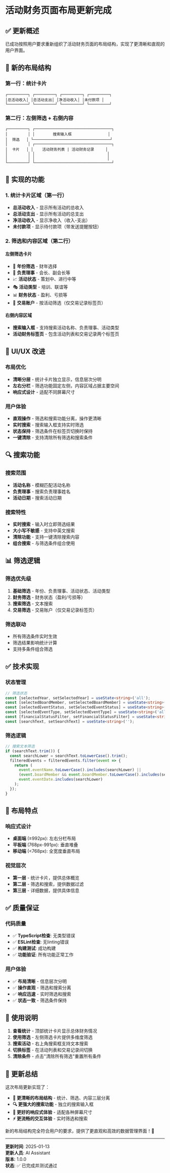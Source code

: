 # 活动财务页面布局更新完成

## ✅ 更新概述

已成功按照用户要求重新组织了活动财务页面的布局结构，实现了更清晰和直观的用户界面。

## 🎯 新的布局结构

### **第一行：统计卡片**
```
┌─────────┐ ┌─────────┐ ┌─────────┐ ┌─────────┐ 
│总活动收入│ │总活动支出│ │净活动收入│ │未付款项 │ 
└─────────┘ └─────────┘ └─────────┘ └─────────┘ 
```

### **第二行：左侧筛选 + 右侧内容**
```
┌─────────┐ ┌──────────────────────────────────┐
│         │ │        搜索输入框                │
│  筛选   │ └──────────────────────────────────┘ 
│         │ ┌──────────────────────────────────┐
│  卡片   │ │    活动财务列表 | 活动财务记录     │
│         │ │                                │
│         │ │                                │
└─────────┘ └──────────────────────────────────┘
```

## 🔧 实现的功能

### **1. 统计卡片区域（第一行）**
- **总活动收入** - 显示所有活动的总收入
- **总活动支出** - 显示所有活动的总支出
- **净活动收入** - 显示净收入（收入-支出）
- **未付款项** - 显示待付款项（带发送提醒按钮）

### **2. 筛选和内容区域（第二行）**

#### **左侧筛选卡片**
- 📅 **年份筛选** - 财年选择
- 🏢 **负责理事** - 会长、副会长等
- 📈 **活动状态** - 策划中、进行中等
- 🎭 **活动类型** - 培训、联谊等
- 📊 **财务状态** - 盈利、亏损等
- 🏦 **交易账户** - 按活动筛选（仅交易记录标签页）

#### **右侧内容区域**
- **搜索输入框** - 支持搜索活动名称、负责理事、活动类型
- **活动财务标签页** - 包含活动列表和交易记录两个标签页

## 🎨 UI/UX 改进

### **布局优化**
- **清晰分层** - 统计卡片独立显示，信息层次分明
- **左右分栏** - 筛选功能固定左侧，内容区域占据主要空间
- **响应式设计** - 适配不同屏幕尺寸

### **用户体验**
- **直观操作** - 筛选和搜索功能分离，操作更清晰
- **实时搜索** - 搜索输入框支持实时筛选
- **状态保持** - 筛选条件在标签页切换时保持
- **一键清除** - 支持清除所有筛选和搜索条件

## 🔍 搜索功能

### **搜索范围**
- **活动名称** - 模糊匹配活动名称
- **负责理事** - 搜索负责理事姓名
- **活动日期** - 搜索活动日期

### **搜索特性**
- **实时搜索** - 输入时立即筛选结果
- **大小写不敏感** - 支持中英文搜索
- **清除功能** - 支持一键清除搜索内容
- **组合搜索** - 与筛选条件组合使用

## 📊 筛选逻辑

### **筛选优先级**
1. **基础筛选** - 年份、负责理事、活动状态、活动类型
2. **财务筛选** - 财务状态（盈利/亏损等）
3. **搜索筛选** - 文本搜索
4. **交易筛选** - 交易账户（仅交易记录标签页）

### **筛选联动**
- 所有筛选条件实时生效
- 筛选结果影响统计计算
- 支持多条件组合筛选

## ✅ 技术实现

### **状态管理**
```typescript
// 筛选状态
const [selectedYear, setSelectedYear] = useState<string>('all');
const [selectedBoardMember, setSelectedBoardMember] = useState<string>('all');
const [selectedEventStatus, setSelectedEventStatus] = useState<string>('all');
const [selectedEventType, setSelectedEventType] = useState<string>('all');
const [financialStatusFilter, setFinancialStatusFilter] = useState<string>('all');
const [searchText, setSearchText] = useState<string>('');
```

### **筛选逻辑**
```typescript
// 搜索文本筛选
if (searchText.trim()) {
  const searchLower = searchText.toLowerCase().trim();
  filteredEvents = filteredEvents.filter(event => {
    return (
      event.eventName.toLowerCase().includes(searchLower) ||
      (event.boardMember && event.boardMember.toLowerCase().includes(searchLower)) ||
      event.eventDate.includes(searchLower)
    );
  });
}
```

## 🎯 布局特点

### **响应式设计**
- **桌面端** (≥992px): 左右分栏布局
- **平板端** (768px-991px): 垂直堆叠
- **移动端** (<768px): 全宽度垂直布局

### **视觉层次**
- **第一层** - 统计卡片，提供总体概览
- **第二层** - 筛选和搜索，提供数据过滤
- **第三层** - 详细数据，提供具体信息

## ✅ 质量保证

### **代码质量**
- ✅ **TypeScript检查**: 无类型错误
- ✅ **ESLint检查**: 无linting错误
- ✅ **构建测试**: 成功构建
- ✅ **功能验证**: 所有功能正常工作

### **用户体验**
- ✅ **布局清晰** - 信息层次分明
- ✅ **操作直观** - 筛选和搜索分离
- ✅ **响应迅速** - 实时筛选和搜索
- ✅ **状态一致** - 筛选条件保持

## 🚀 使用说明

1. **查看统计** - 顶部统计卡片显示总体财务情况
2. **使用筛选** - 左侧筛选卡片提供多维度筛选
3. **搜索活动** - 右上角搜索框支持文本搜索
4. **切换标签** - 在活动列表和交易记录间切换
5. **清除条件** - 点击"清除所有筛选"重置所有条件

## 📝 更新总结

这次布局更新实现了：

- **🎯 更清晰的布局结构** - 统计、筛选、内容三层分离
- **🔍 更强大的搜索功能** - 独立的搜索输入框
- **📱 更好的响应式体验** - 适配各种屏幕尺寸
- **⚡ 更流畅的交互体验** - 实时筛选和搜索

新的布局结构完全符合用户的要求，提供了更直观和高效的数据管理界面！🎉

---

**更新时间**: 2025-01-13  
**更新人员**: AI Assistant  
**版本**: 1.0.0  
**状态**: ✅ 已完成并测试通过

